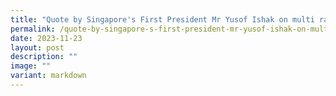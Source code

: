 ```yaml
---
title: "Quote by Singapore's First President Mr Yusof Ishak on multi racialism #TIL"
permalink: /quote-by-singapore-s-first-president-mr-yusof-ishak-on-multi-racialism-til/
date: 2023-11-23
layout: post
description: ""
image: ""
variant: markdown
---
```

